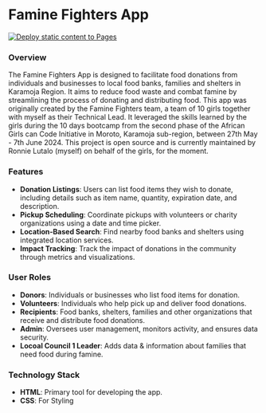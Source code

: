 # Famine Fighters App

[![Deploy static content to Pages](https://github.com/ronnielutalo/Femine-Fighters/actions/workflows/static.yml/badge.svg)](https://github.com/ronnielutalo/Femine-Fighters/actions/workflows/static.yml)

### Overview

The Famine Fighters App is designed to facilitate food donations from individuals and businesses to local food banks, families and shelters in Karamoja Region. It aims to reduce food waste and combat famine by streamlining the process of donating and distributing food. This app was originally created by the Famine Fighters team, a team of 10 girls together with myself as their Technical Lead. It leveraged the skills learned by the girls during the 10 days bootcamp from the second phase of the African Girls can Code Initiative in Moroto, Karamoja sub-region, between 27th May - 7th June 2024. This project is open source and is currently maintained by Ronnie Lutalo (myself) on behalf of the girls, for the moment.

### Features

- **Donation Listings**: Users can list food items they wish to donate, including details such as item name, quantity, expiration date, and description.
- **Pickup Scheduling**: Coordinate pickups with volunteers or charity organizations using a date and time picker.
- **Location-Based Search**: Find nearby food banks and shelters using integrated location services.
- **Impact Tracking**: Track the impact of donations in the community through metrics and visualizations.

### User Roles
- **Donors**: Individuals or businesses who list food items for donation.
- **Volunteers**: Individuals who help pick up and deliver food donations.
- **Recipients**: Food banks, shelters, families and other organizations that receive and distribute food donations.
- **Admin**: Oversees user management, monitors activity, and ensures data security.
- **Locoal Council 1 Leader**: Adds data & information about families that need food during famine.

### Technology Stack
- **HTML**: Primary tool for developing the app.
- **CSS**: For Styling

